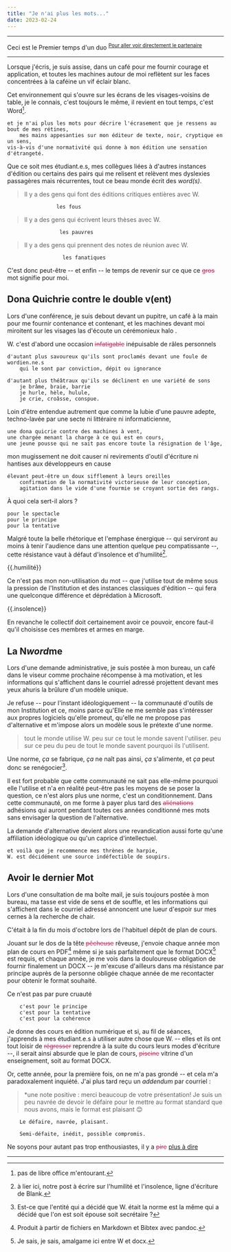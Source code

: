 ```yaml
---
title: "Je n'ai plus les mots..."
date: 2023-02-24
---
```




----

Ceci est le Premier temps d'un duo
<sup>[Pour aller voir directement le partenaire](https://blank.blue/meditions/...-parce-que-mot-me-les-a-ote/)</sup>

---------


Lorsque j'écris, je suis assise, dans un café pour me fournir courage et application, et toutes les machines autour de moi reflètent sur les faces concentrées à la caféine un vif éclair blanc. 

Cet environnement qui s'ouvre sur les écrans de les visages-voisins de table, je le connais, c'est toujours le même, il revient en tout temps, c'est Word[^1].

    et je n'ai plus les mots pour décrire l'écrasement que je ressens au bout de mes rétines,
        mes mains appesanties sur mon éditeur de texte, noir, cryptique en un sens, 
    vis-à-vis d'une normativité qui donne à mon édition une sensation d'étrangeté. 

Que ce soit mes étudiant.e.s, mes collègues liées à d'autres instances d'édition ou certains des pairs qui me relisent et relèvent mes dyslexies passagères mais récurrentes, tout ce beau monde écrit des *word(s)*. 

> Il y a des gens qui font des éditions critiques entières avec W. 

                    les fous

> Il y a des gens qui écrivent leurs thèses avec W. 

                     les pauvres 

> Il y a des gens qui prennent des notes de réunion avec W. 

                      les fanatiques

C'est donc peut-être -- et enfin -- le temps de revenir sur ce que ce <strike style='color:rgb(196, 43, 94);'><span class="rayure">gros</span></strike> mot signifie pour moi. 

## Dona Quichrie contre le double v(ent)

Lors d'une conférence, je suis debout devant un pupitre, un café à la main pour me fournir contenance et contenant, et les machines devant moi miroitent sur les visages las d'écoute un cérémonieux halo .  

W. c'est d'abord une occasion  <strike style='color:rgb(196, 43, 94);'><span class="rayure">infatigable</span></strike> inépuisable de râles personnels 

    d'autant plus savoureux qu'ils sont proclamés devant une foule de wordien.ne.s
        qui le sont par conviction, dépit ou ignorance

    d'autant plus théâtraux qu'ils se déclinent en une variété de sons
        je brâme, braie, barrie
        je hurle, hèle, hulule, 
        je crie, croâsse, conspue.

Loin d'être entendue autrement que comme la lubie d'une pauvre adepte, techno-lavée par une secte ni littéraire ni informaticienne, 

    une dona quicrie contre des machines à vent,
    une chargée menant la charge à ce qui est en cours,
    une jeune pousse qui ne sait pas encore toute la résignation de l'âge,

mon mugissement ne doit causer ni revirements d'outil d'écriture ni hantises aux développeurs en cause 

    élevant peut-être un doux sifflement à leurs oreilles
        confirmation de la normativité victorieuse de leur conception,
        agitation dans le vide d'une fourmie se croyant sortie des rangs.

À quoi cela sert-il alors ? 

    pour le spectacle
    pour le principe
    pour la tentative

Malgré toute la belle rhétorique et l'emphase énergique -- qui serviront au moins à tenir l'audience dans une attention quelque peu compatissante --, cette résistance vaut à défaut d'insolence et d'humilité[^2]. 

{{.humilité}}

Ce n'est pas mon non-utilisation du mot -- que j'utilise tout de même sous la pression de l'Institution et des instances classiques d'édition -- qui fera une quelconque différence et déprédation à Microsoft. 

{{.insolence}}

En revanche le collectif doit certainement avoir ce pouvoir, encore faut-il qu'il choisisse ces membres et armes en marge. 

## La N*word*me

Lors d'une demande administrative, je suis postée à mon bureau, un café dans le viseur comme prochaine récompense à ma motivation, et les informations qui s'affichent dans le courriel adressé projettent devant mes yeux ahuris la brûlure d'un modèle unique. 

Je refuse -- pour l'instant idéologiquement -- la communauté d'outils de mon Institution et ce, moins parce qu'Elle ne me semble pas s'intéresser aux propres logiciels qu'elle promeut, qu'elle ne me propose pas d'alternative et m'impose alors un modèle sous le prétexte d'une norme. 

> tout le monde utilise W.
> peu sur ce tout le monde savent l'utiliser.
> peu sur ce peu du peu de tout le monde savent pourquoi ils l'utilisent.

Une norme, *ça* se fabrique, *ça* ne naît pas ainsi, *ça* s'alimente, et *ça* peut donc se renégocier[^4].

Il est fort probable que cette communauté ne sait pas elle-même pourquoi elle l'utilise et n'a en réalité peut-être pas les moyens de se poser la question, ce n'est alors plus une norme, c'est un conditionnement. Dans cette communauté, on me forme à payer plus tard des <strike style='color:rgb(196, 43, 94);'><span class="rayure">aliénations</span></strike> adhésions qui auront pendant toutes ces années conditionné mes mots sans envisager la question de l'alternative.  

La demande d'alternative devient alors une revandication aussi forte qu'une affiliation idéologique ou qu'un caprice d'intellectuel. 

    et voilà que je recommence mes thrènes de harpie,
    W. est décidément une source indéfectible de soupirs. 

## Avoir le dernier Mot

Lors d'une consultation de ma boîte mail, je suis toujours postée à mon bureau, ma tasse est vide de sens et de souffle, et les informations qui s'affichent dans le courriel adressé annoncent une lueur d'espoir sur mes cernes à la recherche de chair.

C'était à la fin du mois d'octobre lors de l'habituel dépôt de plan de cours. 

Jouant sur le dos de la tête <strike style='color:rgb(196, 43, 94);'><span class="rayure">pêcheuse</span></strike> rêveuse, j'envoie chaque année mon plan de cours en PDF[^5] même si je sais parfaitement que le format DOCX[^3] est requis, et chaque année, je me vois dans la douloureuse obligation de fournir finalement un DOCX -- je m'excuse d'ailleurs dans ma résistance par principe auprès de la personne obligée chaque année de me recontacter pour obtenir le format souhaité. 

Ce n'est pas par pure cruauté 

        c'est pour le principe
        c'est pour la tentative
        c'est pour la cohérence

Je donne des cours en édition numérique et si, au fil de séances, j'apprends à mes étudiant.e.s à utiliser autre chose que W. -- elles et ils ont tout loisir de <strike style='color:rgb(196, 43, 94);'><span class="rayure">régresser</span></strike> reprendre à la suite du cours leurs modes d'écriture --, il serait ainsi absurde que le plan de cours, <strike style='color:rgb(196, 43, 94);'><span class="rayure">piscine</span></strike> vitrine d'un enseignement, soit au format DOCX. 

Or, cette année, pour la première fois, on ne m'a pas grondé -- et cela m'a paradoxalement inquiété. J'ai plus tard reçu un *addendum* par courriel : 

> *une note positive : merci beaucoup de votre présentation! Je suis un peu navrée de devoir le défaire pour le mettre au format standard que nous avons, mais le format est plaisant 😊

        Le défaire, navrée, plaisant. 

        Semi-défaite, inédit, possible compromis. 

Ne soyons pour autant pas trop enthousiastes, il y a <strike style='color:rgb(196, 43, 94);'><span class="rayure">pire</span></strike> [plus à dire](https://blank.blue/meditions/...-parce-que-mot-me-les-a-ote/)

--------

[^1]: pas de libre office m'entourant.

[^2]: à lier ici, notre post à écrire sur l'humilité et l'insolence, ligne d'écriture de Blank.

[^3]: Je sais, je sais, amalgame ici entre W et docx.

[^4]: Est-ce que l'entité qui a décidé que W. était la norme est la même qui a décidé que l'on est soit épouse soit secrétaire ? 

[^5]: Produit à partir de fichiers en Markdown et Bibtex avec pandoc.

